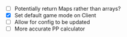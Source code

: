 -   [ ] Potentially return Maps rather than arrays?
-   [x] Set default game mode on Client
-   [ ] Allow for config to be updated
-   [ ] More accurate PP calculator
